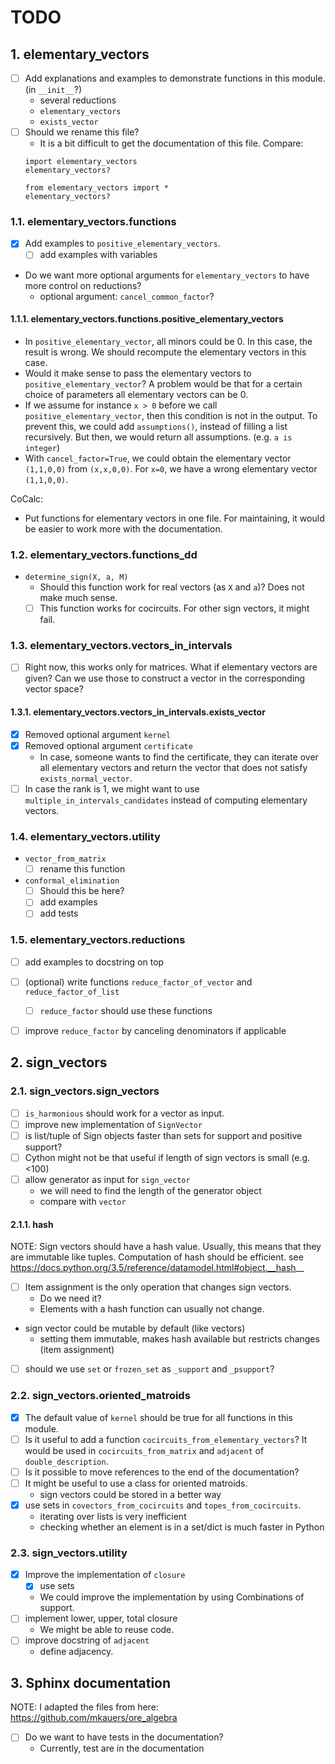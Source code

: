 # TODO

## 1. elementary_vectors

* [ ] Add explanations and examples to demonstrate functions in this module. (in `__init__`?)
  * several reductions
  * `elementary_vectors`
  * `exists_vector`
* [ ] Should we rename this file?
  * It is a bit difficult to get the documentation of this file.
  Compare:
  ```
  import elementary_vectors
  elementary_vectors?

  from elementary_vectors import *
  elementary_vectors?
  ```

### 1.1. elementary_vectors.functions

* [x] Add examples to `positive_elementary_vectors`.
  * [ ] add examples with variables
* Do we want more optional arguments for `elementary_vectors` to have more control on reductions?
  * optional argument: `cancel_common_factor`?

#### 1.1.1. elementary_vectors.functions.positive_elementary_vectors

* In `positive_elementary_vector`, all minors could be 0.
  In this case, the result is wrong.
  We should recompute the elementary vectors in this case.
* Would it make sense to pass the elementary vectors to `positive_elementary_vector`?
  A problem would be that for a certain choice of parameters all elementary vectors can be 0.
* If we assume for instance `x > 0` before we call `positive_elementary_vector`,
  then this condition is not in the output.
  To prevent this, we could add `assumptions()`, instead of filling a list recursively.
  But then, we would return all assumptions. (e.g. `a is integer`)
* With `cancel_factor=True`, we could obtain the elementary vector `(1,1,0,0)` from `(x,x,0,0)`.
  For `x=0`, we have a wrong elementary vector `(1,1,0,0)`.

CoCalc:
* Put functions for elementary vectors in one file. For maintaining, it would be easier to work more with the documentation.

### 1.2. elementary_vectors.functions_dd

* `determine_sign(X, a, M)`
  * Should this function work for real vectors (as `X` and `a`)? Does not make much sense.
  * [ ] This function works for cocircuits. For other sign vectors, it might fail.

### 1.3. elementary_vectors.vectors_in_intervals

* [ ] Right now, this works only for matrices.
  What if elementary vectors are given? Can we use those to construct a vector in the corresponding vector space?

#### 1.3.1. elementary_vectors.vectors_in_intervals.exists_vector

* [x] Removed optional argument `kernel`
* [x] Removed optional argument `certificate`
  * In case, someone wants to find the certificate, they can iterate over all elementary vectors and return the vector that does not satisfy `exists_normal_vector`.
* [ ] In case the rank is 1, we might want to use `multiple_in_intervals_candidates` instead of computing elementary vectors.

### 1.4. elementary_vectors.utility

* `vector_from_matrix`
  * [ ] rename this function

* `conformal_elimination`
  * [ ] Should this be here?
  * [ ] add examples
  * [ ] add tests

### 1.5. elementary_vectors.reductions

* [ ] add examples to docstring on top
* [ ] (optional) write functions `reduce_factor_of_vector` and `reduce_factor_of_list`
  * [ ] `reduce_factor` should use these functions
* [ ] improve `reduce_factor` by canceling denominators if applicable


## 2. sign_vectors

### 2.1. sign_vectors.sign_vectors

* [ ] `is_harmonious` should work for a vector as input.
* [ ] improve new implementation of `SignVector`
* [ ] is list/tuple of Sign objects faster than sets for support and positive support?
* [ ] Cython might not be that useful if length of sign vectors is small (e.g. <100)
* [ ] allow generator as input for `sign_vector`
  * we will need to find the length of the generator object
  * compare with `vector`

#### 2.1.1. hash

NOTE:
Sign vectors should have a hash value.
Usually, this means that they are immutable like tuples.
Computation of hash should be efficient.
see
https://docs.python.org/3.5/reference/datamodel.html#object.__hash__

* [ ] Item assignment is the only operation that changes sign vectors.
  * Do we need it?
  * Elements with a hash function can usually not change.
* sign vector could be mutable by default (like vectors)
  * setting them immutable, makes hash available but restricts changes (item assignment)
* [ ] should we use `set` or `frozen_set` as `_support` and `_psupport`?

### 2.2. sign_vectors.oriented_matroids

* [x] The default value of `kernel` should be true for all functions in this module.
* [ ] Is it useful to add a function `cocircuits_from_elementary_vectors`?
  It would be used in `cocircuits_from_matrix` and `adjacent` of `double_description`.
* [ ] Is it possible to move references to the end of the documentation?
* [ ] It might be useful to use a class for oriented matroids.
  * sign vectors could be stored in a better way
* [x] use sets in `covectors_from_cocircuits` and `topes_from_cocircuits`.
  * iterating over lists is very inefficient
  * checking whether an element is in a set/dict is much faster in Python

### 2.3. sign_vectors.utility

* [x] Improve the implementation of `closure`
  * [x] use sets
  * We could improve the implementation by using Combinations of support.
* [ ] implement lower, upper, total closure
  * We might be able to reuse code.
* [ ] improve docstring of `adjacent`
  * define adjacency.

## 3. Sphinx documentation

NOTE:
I adapted the files from here: https://github.com/mkauers/ore_algebra

* [ ] Do we want to have tests in the documentation?
  * Currently, test are in the documentation
